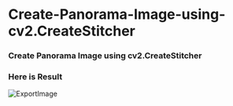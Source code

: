 # Create-Panorama-Image-using-cv2.CreateStitcher
### Create Panorama Image using cv2.CreateStitcher
### Here is Result
![ExportImage](https://github.com/Naofunyan/Create-Panorama-Image-using-cv2.CreateStitcher/assets/119468433/8054c61e-6e2a-45a2-8182-bbad9ad053dd)
